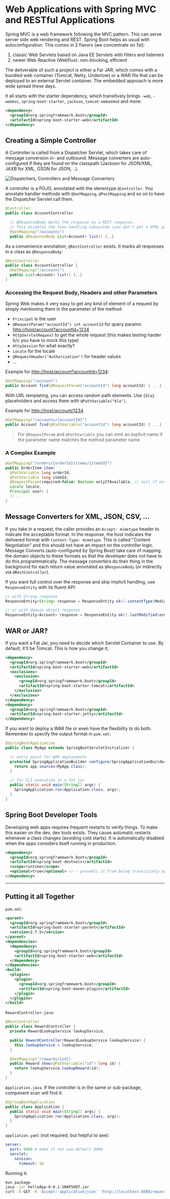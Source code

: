# Web Applications with Spring MVC and RESTful Applications

Spring MVC is a web framework following the MVC pattern. This can serve server side web rendering and REST. Spring Boot helps as usual with autoconfiguration.
This comes in 2 flavors (we concentrate on 1st):

1. classic Web Servlets based on Java EE Servlets with filters and listeners
2. newer Web Reactive (Webflux): non-blocking, efficient

The deliverable of such a project is either a Far JAR, which comes with a bundled web container (Tomcat, Netty, Undertow) or a WAR file that can be deployed to an external Servlet container. The embedded approach is more wide spread these days.

It all starts with the starter dependency, which transitively brings `-web`, `-webmvc`, `spring-boot-starter`, `jackson`, `tomcat-embedded` and more:

```xml
<dependency> 
  <groupId>org.springframework.boot</groupId>
  <artifactId>spring-boot-starter-web</artifactId>
</dependency>
```

## Creating a Simple Controller

A Controller is called from a Dispatcher Servlet, which takes care of message conversion in- and outbound. Message converters are auto-configured if they are found on the classpath (Jackson for JSON/XML, JAXB for XML, GSON for JSON, ..).

![Dispatchers, Controllers and Message Converters](./dispatchers-and-controllers.jpg)

A controller is a POJO, annotated with the stereotype `@Controller`. You annotate handler methods with `@GetMapping`, `@PostMapping` and so on to have the Dispatcher Servlet call them.

```java
@Controller
public class AccountController

  // @ResponseBody marks the response as a REST response.
  // This disables the View handling subsystem (you don't get a HTML page there).
  @GetMapping("/accounts")
  public @ResponseBody List<Account> list() {..}
```

As a convenience annotation, `@RestController` exists. It marks all responses in a class as `@ResponseBody`:

```java
@RestController
public class AccountController {
  @GetMapping("/accounts")
  public List<Account> list() {..}
}
```

### Accessing the Request Body, Headers and other Parameters

Spring Web makes it very easy to get any kind of element of a request by simply mentioning them in the parameter of the method:

* `Principal` is the user
* `@RequestParam("accountId") int accountId` for query params: <http://host/account?accountId=1234>
* `HttpServletRequest` to get the whole request (this makes testing harder b/c you have to mock this type)
* `HttpSession` for what exactly?
* `Locale` for the locale
* `@RequestHeader("Authorization")` for header values
* ...

Example for <http://host/account?accountId=1234>:
```java
@GetMapping("/account")
public Account find(@RequestParam("accountId") long accountId) { .. }
```

With URL templating, you can access random path elements. Use `{bla}` placeholders and access them with `@PathVariable("bla")`.

Example for <http://host/account/1234>
```java
@GetMapping("/accounts/{accountId}")
public Account find(@PathVariable("accountId") long accountId) { .. }
```

> For `@RequestParam` and `@PathVariable` you can omit an explicit name if the parameter name matches the method parameter name

### A Complex Example
```java
@GetMapping("/orders/{orderId}/items/{itemId}")
public OrderItem item(
  @PathVariable long orderId,
  @PathVariable long itemId,
  @RequestParam(required=false) Boolean onlyIfAvailable, // null if not specified
  Locale locale,
  Principal user) {
  // ..
}
```

## Message Converters for XML, JSON, CSV, ...

If you take in a request, the caller provides an `Accept: mimetype` header to indicate the acceptable format. In the response, the host indicates the delivered format with `Content-Type: mimetype`. This is called "Content Negotiation" and this should not have an impact on the controller logic.
Message Converts (auto-configured by Spring Boot) take care of mapping the domain objects to these formats so that the developer does not have to do this programmatically. The message converters do their thing in the background for each return value annotated as `@ResponseBody` (or indirectly via `@RestController`).

If you want full control over the response and skip implicit handling, use `ResponseEntity` with its fluent API:

```java
// with String response
ResponseEntity<String> response = ResponseEntity.ok().contentType(MediaType.TEXT_PLAIN).body("Hello!");

// or with domain object response
ResponseEntity<Account> response = ResponseEntity.ok().lastModified(order.lastModified()).body(accountObject);
```

## WAR or JAR?

If you want a Fat Jar, you need to decide which Servlet Container to use. By default, it'll be Tomcat. This is how you change it;

```xml
<dependency>
  <groupId>org.springframework.boot</groupId>
  <artifactId>spring-boot-starter-web</artifactId>
  <exclusions>
    <exclusion>
      <groupId>org.springframework.boot</groupId>
      <artifactId>spring-boot-starter-tomcat</artifactId>
    </exclusion>
  </exclusions>
</dependency>
<dependency>
  <groupId>org.springframework.boot</groupId>
  <artifactId>spring-boot-starter-jetty</artifactId>
</dependency>
```

If you want to deploy a WAR file or even have the flexibility to do both. Remember to specify the output format in `pom.xml`:

```java
@SpringBootApplication
public class MyApp extends SpringBootServletInitializer {

  // entry point for WAR deployments
  protected SpringApplicationBuilder configure(SpringApplicationBuilder app) {
    return app.sources(MyApp.class);
  }

  // for CLI execution in a fat jar
  public static void main(String[] args) {
    SpringApplication.run(Application.class, args);
  }
}
```

## Spring Boot Developer Tools

Developing web apps requires frequent restarts to verify things. To make this easier on the dev, dev tools exists. They cause automatic restarts whenever a class changes (avoiding cold starts). It is automatically disabled when the apps considers itself running in production.

```xml
<dependency>
  <groupId>org.springframework.boot</groupId>
  <artifactId>spring-boot-devtools</artifactId>
  <scope>runtime</scope>
  <optional>true</optional> <!-- prevents it from being transitively applied to other odules in the project -->
</dependency>
```

----

## Putting it all Together

`pom.xml`:

```xml
<parent>
  <groupId>org.springframework.boot</groupId>
  <artifactId>spring-boot-starter-parent</artifactId>
  <version>2.7.5</version>
</parent>
<dependencies>
  <dependency>
    <groupId>org.springframework.boot</groupId>
    <artifactId>spring-boot-starter-web</artifactId>
  </dependency>
</dependencies>
<build>
  <plugins>
    <plugin>
      <groupId>org.springframework.boot</groupId>
      <artifactId>spring-boot-maven-plugin</artifactId>
    </plugin>
  </plugins>
</build>
```

`RewardController.java`:

```java
@RestController
public class RewardController {
  private RewardLookupService lookupService;

  public RewardController(RewardLookupService lookupService) {
    this.lookupService = lookupService;
  }

  @GetMapping("/rewards/{id})
  public Reward show(@PathVariable("id") long id) {
    return lookupService.lookupReward(id);
  }
}
```

`Application.java`. If the controller is in the same or sub-package, component scan will find it:

```java
@SpringBootApplication
public class Application {
  public static void main(String[] args) {
    SpringApplication.run(Application.class, args);
  }
}
```

`appliation.yaml` (not required, but helpful to see):
```yaml
server:
  port: 8088 # make it not use default 8080
  servlet:
    session:
      timeout: 5m
```

Running it:
```bash
mvn package
java -jar helloApp-0.0.1-SNAPSHOT.jar
curl -X GET -H 'Accept: application/json' 'http://localhost:8088/rewards/1'
```

